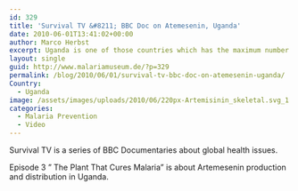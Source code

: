 ```yaml
---
id: 329
title: 'Survival TV &#8211; BBC Doc on Atemesenin, Uganda'
date: 2010-06-01T13:41:02+00:00
author: Marco Herbst
excerpt: Uganda is one of those countries which has the maximum number of people affected by malaria, more than 12million got affected in 2007 and forty seven thousand out of these passed away. This BBC documentary shows how Artemesenin is produced and distributed in Uganda.
layout: single
guid: http://www.malariamuseum.de/?p=329
permalink: /blog/2010/06/01/survival-tv-bbc-doc-on-atemesenin-uganda/
Country:
  - Uganda
image: /assets/images/uploads/2010/06/220px-Artemisinin_skeletal.svg_1.png
categories:
  - Malaria Prevention
  - Video
---
```

Survival TV is a series of BBC Documentaries about global health issues.

Episode 3 &#8221; The Plant That Cures Malaria&#8221; is about Artemesenin production and distribution in Uganda.